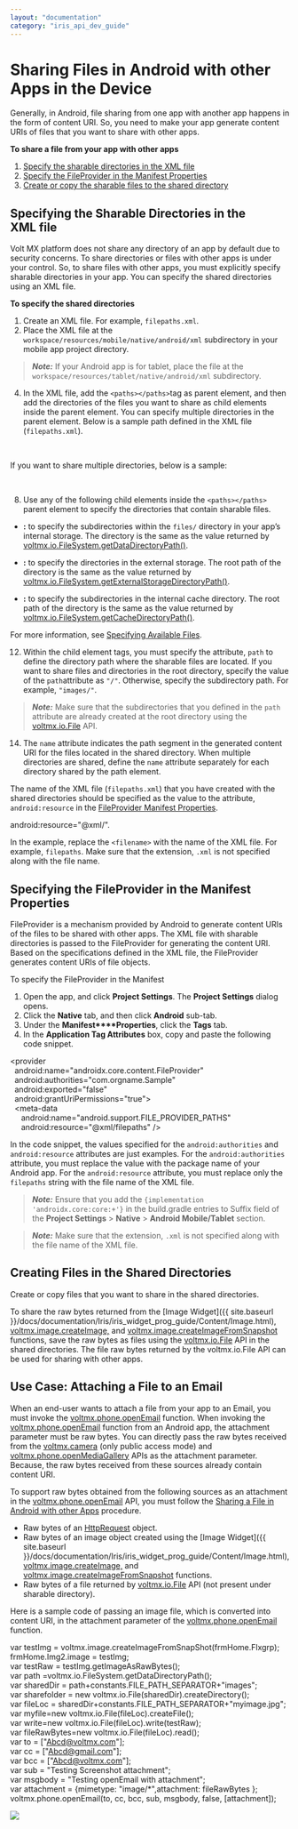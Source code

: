 ```yaml
---
layout: "documentation"
category: "iris_api_dev_guide"
---
```

                            

Sharing Files in Android with other Apps in the Device
======================================================

Generally, in Android, file sharing from one app with another app happens in the form of content URI. So, you need to make your app generate content URIs of files that you want to share with other apps.

**To share a file from your app with other apps**

1.  [Specify the sharable directories in the XML file](#specifying-the-sharable-directories-in-the-xml-file)
2.  [Specify the FileProvider in the Manifest Properties](#specifying-the-fileprovider-in-the-manifest-properties)
3.  [Create or copy the sharable files to the shared directory](#creating-files-in-the-shared-directories)

Specifying the Sharable Directories in the XML file
---------------------------------------------------

Volt MX  platform does not share any directory of an app by default due to security concerns. To share directories or files with other apps is under your control. So, to share files with other apps, you must explicitly specify sharable directories in your app. You can specify the shared directories using an XML file.

**To specify the shared directories**

1.  Create an XML file. For example, `filepaths.xml`.
2.  Place the XML file at the `workspace/resources/mobile/native/android/xml` subdirectory in your mobile app project directory.

> **_Note:_** If your Android app is for tablet, place the file at the `workspace/resources/tablet/native/android/xml` subdirectory.

4.  In the XML file, add the `<paths></paths>`tag as parent element, and then add the directories of the files you want to share as child elements inside the parent element. You can specify multiple directories in the parent element. Below is a sample path defined in the XML file (`filepaths.xml`).

<paths>  
   <files-path path="images/" name="myimages"/>  
</paths>

If you want to share multiple directories, below is a sample:

<paths>  
   <files-path path="images/" name="myimages"/>  
   <files-path path="videos/" name="myvideos"/>  
    <external-path path="Documents/" name="mypublicdocs"/>  
</paths>

8.  Use any of the following child elements inside the `<paths></paths>` parent element to specify the directories that contain sharable files.

*   **<file-path>:** to specify the subdirectories within the `files/` directory in your app’s internal storage. The directory is the same as the value returned by [voltmx.io.FileSystem.getDataDirectoryPath()](voltmx.io.filesystem_functions.html#volt-mx-io-filesystem-getdatadirectorypath).

<files-path path="images/" name="myimages"/>

*   **<external-path>:** to specify the directories in the external storage. The root path of the directory is the same as the value returned by [voltmx.io.FileSystem.getExternalStorageDirectoryPath()](voltmx.io.filesystem_functions.html#volt-mx-io-filesystem-getexternalstoragedirectorypath).

<external-path path="documents/" name="mypublicdocs"/>

*   **<cache-path>:** to specify the subdirectories in the internal cache directory. The root path of the directory is the same as the value returned by [voltmx.io.FileSystem.getCacheDirectoryPath()](voltmx.io.filesystem_functions.html#volt-mx-io-filesystem-getcachedirectorypath).

<cache-path path="documents/" name="mydocs"/>

For more information, see [Specifying Available Files](https://developer.android.com/reference/android/support/v4/content/FileProvider.html#SpecifyFiles).

12.  Within the child element tags, you must specify the attribute, `path` to define the directory path where the sharable files are located. If you want to share files and directories in the root directory, specify the value of the `path`attribute as `"/"`. Otherwise, specify the subdirectory path. For example, `"images/"`.

> **_Note:_** Make sure that the subdirectories that you defined in the `path` attribute are already created at the root directory using the [voltmx.io.File](voltmx.io.file_functions.html) API.

14.  The `name` attribute indicates the path segment in the generated content URI for the files located in the shared directory. When multiple directories are shared, define the `name` attribute separately for each directory shared by the path element.

The name of the XML file (`filepaths.xml`) that you have created with the shared directories should be specified as the value to the attribute, `android:resource` in the [FileProvider Manifest Properties](#specifying-the-fileprovider-in-the-manifest-properties).

android:resource="@xml/<filename>".

In the example, replace the `<filename>` with the name of the XML file. For example, `filepaths`. Make sure that the extension, `.xml` is not specified along with the file name.

Specifying the FileProvider in the Manifest Properties
------------------------------------------------------

FileProvider is a mechanism provided by Android to generate content URIs of the files to be shared with other apps. The XML file with sharable directories is passed to the FileProvider for generating the content URI. Based on the specifications defined in the XML file, the FileProvider generates content URIs of file objects.

To specify the FileProvider in the Manifest

1.  Open the app, and click **Project Settings**. The **Project Settings** dialog opens.
2.  Click the **Native** tab, and then click **Android** sub-tab.
3.  Under the **Manifest****Properties**, click the **Tags** tab.
4.  In the **Application Tag Attributes** box, copy and paste the following code snippet.

<provider  
  android:name="androidx.core.content.FileProvider"  
  android:authorities="com.orgname.Sample"  
  android:exported="false"  
  android:grantUriPermissions="true">  
  <meta-data  
     android:name="android.support.FILE\_PROVIDER\_PATHS"  
     android:resource="@xml/filepaths" />  
</provider>  

In the code snippet, the values specified for the `android:authorities` and `android:resource` attributes are just examples. For the `android:authorities` attribute, you must replace the value with the package name of your Android app. For the `android:resource` attribute, you must replace only the `filepaths` string with the file name of the XML file.

> **_Note:_** Ensure that you add the `{implementation 'androidx.core:core:+'}` in the build.gradle entries to Suffix field of the **Project Settings** > **Native** > **Android Mobile/Tablet** section.

> **_Note:_** Make sure that the extension, `.xml` is not specified along with the file name of the XML file.

Creating Files in the Shared Directories
----------------------------------------

Create or copy files that you want to share in the shared directories.

To share the raw bytes returned from the [Image Widget]({{ site.baseurl }}/docs/documentation/Iris/iris_widget_prog_guide/Content/Image.html), [voltmx.image.createImage,](voltmximagenamespacefunctions.html#crtImg) and [voltmx.image.createImageFromSnapshot](voltmximagenamespacefunctions.html#imgSnap) functions, save the raw bytes as files using the [voltmx.io.File](voltmx.io.file_functions.html) API in the shared directories. The file raw bytes returned by the voltmx.io.File API can be used for sharing with other apps.

Use Case: Attaching a File to an Email
--------------------------------------

When an end-user wants to attach a file from your app to an Email, you must invoke the [voltmx.phone.openEmail](voltmx.phone_functions.html#phone.op2) function. When invoking the [voltmx.phone.openEmail](voltmx.phone_functions.html#phone.op2) function from an Android app, the attachment parameter must be raw bytes. You can directly pass the raw bytes received from the [voltmx.camera](voltmx.camera_namespace.html) (only public access mode) and [voltmx.phone.openMediaGallery](voltmx.phone_functions.html#phone.op) APIs as the attachment parameter. Because, the raw bytes received from these sources already contain content URI.

To support raw bytes obtained from the following sources as an attachment in the [voltmx.phone.openEmail](voltmx.phone_functions.html#phone.op2) API, you must follow the [Sharing a File in Android with other Apps](#sharing-files-in-android-with-other-apps-in-the-device) procedure.

*   Raw bytes of an [HttpRequest](httprequestobject.html) object.
*   Raw bytes of an image object created using the [Image Widget]({{ site.baseurl }}/docs/documentation/Iris/iris_widget_prog_guide/Content/Image.html), [voltmx.image.createImage,](voltmximagenamespacefunctions.html#crtImg) and [voltmx.image.createImageFromSnapshot](voltmximagenamespacefunctions.html#imgSnap) functions.
*   Raw bytes of a file returned by [voltmx.io.File](voltmx.io.file_functions.html) API (not present under sharable directory).

Here is a sample code of passing an image file, which is converted into content URI, in the attachment parameter of the [voltmx.phone.openEmail](voltmx.phone_functions.html#phone.op2) function.

var testImg = voltmx.image.createImageFromSnapShot(frmHome.Flxgrp);  
frmHome.Img2.image = testImg;  
var testRaw = testImg.getImageAsRawBytes();  
var path =voltmx.io.FileSystem.getDataDirectoryPath();  
var sharedDir = path+constants.FILE\_PATH\_SEPARATOR+"images";  
var sharefolder = new voltmx.io.File(sharedDir).createDirectory();  
var fileLoc = sharedDir+constants.FILE\_PATH\_SEPARATOR+"myimage.jpg";  
var myfile=new voltmx.io.File(fileLoc).createFile();  
var write=new voltmx.io.File(fileLoc).write(testRaw);  
var fileRawBytes=new voltmx.io.File(fileLoc).read();  
var to = \["Abcd@voltmx.com"\];  
var cc = \["Abcd@gmail.com"\];  
var bcc = \["Abcd@voltmx.com"\];  
var sub = "Testing Screenshot attachment";  
var msgbody = "Testing openEmail with attachment";  
var attachment = {mimetype: "image/\*",attachment: fileRawBytes };  
voltmx.phone.openEmail(to, cc, bcc, sub, msgbody, false, \[attachment\]);

![](resources/prettify/onload.png)
